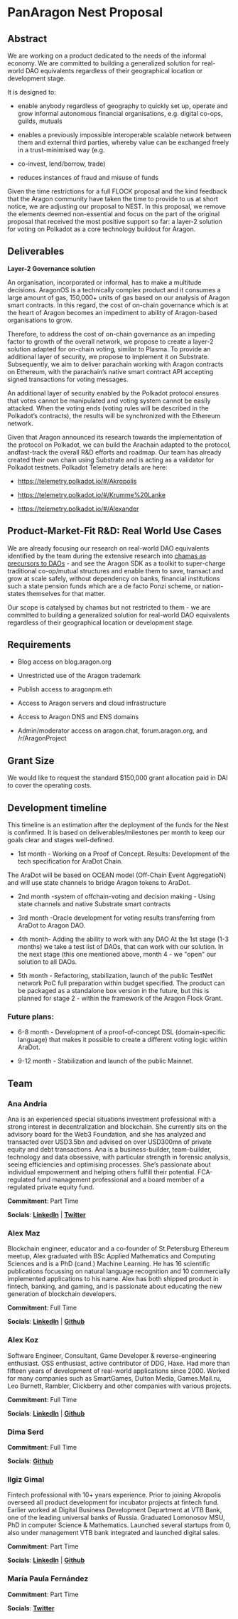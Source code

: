 # PanAragon Nest Proposal

## Abstract

We are working on a product dedicated to the needs of the informal economy. We are committed to building a generalized solution for real-world DAO equivalents regardless of their geographical location or development stage.

It is designed to:

* enable anybody regardless of geography to quickly set up, operate and grow informal autonomous financial organisations, e.g. digital co-ops, guilds, mutuals

* enables a previously impossible interoperable scalable network between them and external third parties, whereby value can be exchanged freely in a trust-minimised way (e.g. 
* co-invest, lend/borrow, trade)

* reduces instances of fraud and misuse of funds

Given the time restrictions for a full FLOCK proposal and the kind feedback that the Aragon community have taken the time to provide to us at short notice, we are adjusting our proposal to NEST. In this proposal, we remove the elements deemed non-essential and focus on the part of the original proposal that received the most positive support so far: a layer-2 solution for voting on Polkadot as a core technology buildout for Aragon.


## Deliverables

**Layer-2 Governance solution** 

An organisation, incorporated or informal, has to make a multitude decisions. AragonOS is a technically complex product and it consumes a large amount of gas, 150,000+ units of gas based on our analysis of Aragon smart contracts. In this regard, the cost of on-chain governance which is at the heart of Aragon becomes an impediment to ability of Aragon-based organisations to grow. 

Therefore, to address the cost of on-chain governance as an impeding factor to growth of the overall network, we propose to create a layer-2 solution adapted for on-chain voting, similar to Plasma. To provide an additional layer of security, we propose to implement it on Substrate. Subsequently, we aim to deliver parachain working with Aragon contracts on Ethereum, with the parachain’s native smart contract API accepting signed transactions for voting messages. 

An additional layer of security enabled by the Polkadot protocol ensures that votes cannot be manipulated and voting system cannot be easily attacked. When the voting ends (voting rules will be described in the Polkadot’s contracts), the results will be synchronized with the Ethereum network.

Given that Aragon announced its research towards the implementation of the protocol on Polkadot, we can build the Arachain adapted to the protocol, andfast-track the overall R&D efforts and roadmap. Our team has already created their own chain using Substrate and is acting as a validator for Polkadot testnets. Polkadot Telemetry details  are here: 

* https://telemetry.polkadot.io/#/Akropolis

* https://telemetry.polkadot.io/#/Krumme%20Lanke

* https://telemetry.polkadot.io/#/Alexander



## Product-Market-Fit R&D: Real World Use Cases

We are already focusing our research on real-world DAO equivalents identified by the team during the extensive research into [chamas as precursors to DAOs](https://docs.google.com/presentation/d/16P9pAqSryjJpk37R-CtXDEw-0pNtYpuBei2cmfIR2E8/edit#slide=id.g35c0209681_0_0) - and see the Aragon SDK as a toolkit to super-charge traditional co-op/mutual structures and enable them to save, transact and grow at scale safely, without dependency on banks, financial institutions such a state pension funds which are a de facto Ponzi scheme, or nation-states themselves for that matter.

Our scope is catalysed by chamas but not restricted to them - we are committed to building a generalized solution for real-world DAO equivalents regardless of their geographical location or development stage.


## Requirements

* Blog access on blog.aragon.org

* Unrestricted use of the Aragon trademark

* Publish access to aragonpm.eth

* Access to Aragon servers and cloud infrastructure

* Access to Aragon DNS and ENS domains

* Admin/moderator access on aragon.chat, forum.aragon.org, and /r/AragonProject


## Grant Size

We would like to request the standard $150,000 grant allocation paid in DAI to cover the operating costs. 



## Development timeline

This timeline is an estimation after the deployment of the funds for the Nest is confirmed. It is based on deliverables/milestones per month to keep our goals clear and stages well-defined.

* 1st month - Working on a Proof of Concept. Results: 
Development of the tech specification for AraDot Chain.

The AraDot will be based on OCEAN model (Off-Chain Event AggregatioN) and will use state channels to bridge Aragon tokens to AraDot. 

* 2nd month -system of offchain-voting and decision making - Using state channels and native Substrate smart contracts

* 3rd month -Oracle development for voting results transferring from AraDot to Aragon DAO. 
  
* 4th month- Adding the ability to work with any DAO
At the 1st stage (1-3 months) we take a test list of DAOs, that can work with our solution. 
In the next stage (this one mentioned above, month 4 - we "open" our solution to all DAOs. 

* 5th month - Refactoring, stabilization, launch of the public TestNet network
PoC full preparation within budget specified. 
The product can be packaged as a standalone box version in the future, but this is planned for stage 2 - within the framework of the Aragon Flock Grant.

### Future plans: 

*  6-8 month - Development of a proof-of-concept DSL (domain-specific language) that makes it possible to create a different voting logic within AraDot.

* 9-12 month - Stabilization and launch of the public Mainnet. 


## Team 


### Ana Andria

Ana is an experienced special situations investment professional with a strong interest in decentralization and blockchain. She currently sits on the advisory board for the Web3 Foundation, and she has analyzed and transacted over USD3.5bn and advised on over USD300mn of private equity and debt transactions. Ana is a business-builder, team-builder, technology and data obsessive, with particular strength in forensic analysis, seeing efficiencies and optimising processes. She’s passionate about individual empowerment and helping others fulfill their potential. FCA-regulated fund management professional and a board member of a regulated private equity fund.

**Commitment**: Part Time

**Socials**: [**LinkedIn**](https://www.linkedin.com/in/anastasia-andrianova-79198b4)  | [**Twitter**](https://twitter.com/ana_andrianova/)



### Alex Maz

Blockchain engineer, educator and a co-founder of St.Petersburg Ethereum meetup, Alex graduated with BSc Applied Mathematics and Computing Sciences and is a PhD (cand.) Machine Learning.
He has 16 scientific publications focussing on natural language recognition and 10 commercially implemented applications to his name.
Alex has both shipped product in fintech, banking, and gaming, and is passionate about educating the new generation of blockchain developers.


**Commitment**: Full Time

**Socials**: [**LinkedIn**](https://www.linkedin.com/in/alexander-mazaletskiy/)  | [**Github**](https://github.com/AlexanderMazaletskiy)


### Alex Koz

Software Engineer, Consultant, Game Developer & reverse-engineering enthusiast. OSS enthusiast, active contributor of DDG, Haxe. Had more than fifteen years of development of real-world applications since 2000. Worked for many companies such as SmartGames, Dulton Media, Games.Mail.ru, Leo Burnett, Rambler, Clickberry and other companies with various projects.


**Commitment**: Full Time

**Socials**: [**LinkedIn**](https://www.linkedin.com/in/akozlovskij/)  | [**Github**](https://github.com/fzzr-)


### Dima Serd


**Commitment**: Full Time

**Socials**: [**Github**](https://github.com/in19farkt)


### Ilgiz Gimal

Fintech professional with 10+ years experience. Prior to joining Akropolis overseed all product development for incubator projects at fintech fund. Earlier worked at Digital Business Development Department at VTB Bank, one of the leading universal banks of Russia. Graduated Lomonosov MSU, PhD in computer Science & Mathematics. Launched several startups from 0, also under management VTB bank integrated and launched digital sales.

**Commitment**: Part Time

**Socials**: [**LinkedIn**](https://ru.linkedin.com/in/ilgiz-gimaltdinov-8bbba411) | [**Github**](https://github.com/apeir99n)


### María Paula Fernández

**Commitment**: Part Time

**Socials**: [**Twitter**](https://twitter.com/mptherealmvp)


